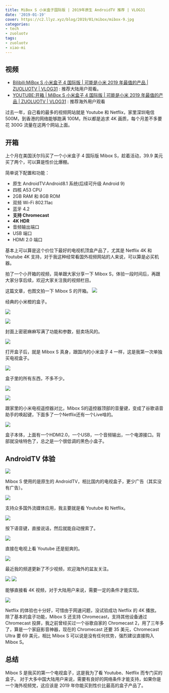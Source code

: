 ```yaml
---
title: MiBox S 小米盒子国际版 | 2019年原生 AndroidTV 推荐 | VLOG31
date: '2019-01-19'
cover: https://c2.llyz.xyz/blog/2019/01/mibox/mibox-9.jpg
categories:
- tech
- zuoluotv
tags:
- zuoluotv
- xiao-mi
---
```


## 视频

- [Bilibili:MiBox S 小米盒子 4 国际版 | 可能是小米 2019 年最值的产品 | ZUOLUOTV | VLOG31](https://www.bilibili.com/video/av41145254) : 推荐大陆用户观看。
- [YOUTUBE:开箱 | MiBox S 小米盒子 4 国际版 | 可能是小米 2019 年最值的产品 | ZUOLUOTV | VLOG31](https://www.youtube.com/watch?v=MjZJG4GCw1g&t=249s) : 推荐海外用户观看

过去一年，自己看的最多的视频网站就是 Youtube 和 Netflix，家里深圳电信 500M，到香港的网络能够跑满 100M，所以都是追求 4K 画质，每个月差不多要花 300G 流量在这两个网站上面。

## 开箱

上个月在美国沃尔玛买了一个小米盒子 4 国际版 Mibox S，趁着活动，39.9 美元买了两个，可以算是性价比爆棚。

简单说下配置和功能：

- 原生 AndroidTV:Android8.1 系统(后续可升级 Android 9)
- 四核 A53 CPU
- 2GB RAM 和 8GB ROM
- 双频 Wi-Fi 802.11ac
- 蓝牙 4.2
- **支持 Chromecast**
- **4K HDR**
- 音频输出端口
- USB 端口
- HDMI 2.0 端口

基本上可以算是这个价位下最好的电视机顶盒产品了，尤其是 Netflix 4K 和 Youtube 4K 支持，对于我这种经常看国外视频网站的人来说，可以算是必买机器。

拍了一个小开箱的视频，简单跟大家分享一下 Mibox S，体验一段时间后，再跟大家分享后续，欢迎大家关注我的视频栏目。

这篇文章，也图文拍一下 Mibox S 的开箱。
![](https://c2.llyz.xyz/blog/2019/01/mibox/mibox-1.jpg)

经典的小米橙的盒子。

![](https://c2.llyz.xyz/blog/2019/01/mibox/mibox-2.jpg)

![](https://c2.llyz.xyz/blog/2019/01/mibox/mibox-3.jpg)

封面上密密麻麻写满了功能和参数，挺卖场风的。

![](https://c2.llyz.xyz/blog/2019/01/mibox/mibox-4.jpg)

打开盒子后，就是 Mibox S 真身，跟国内的小米盒子 4 一样，这是我第一次单独买电视盒子。

![](https://c2.llyz.xyz/blog/2019/01/mibox/mibox-5.jpg)

盒子里的所有东西，不多不少。

![](https://c2.llyz.xyz/blog/2019/01/mibox/mibox-7.jpg)

![](https://c2.llyz.xyz/blog/2019/01/mibox/mibox-13.jpg)

跟家里的小米电视遥控器对比，Mibox S的遥控器顶部的音量键，变成了谷歌语音助手的唤起键，下面多了一个Netflix还有一个Live啥的。

![](https://c2.llyz.xyz/blog/2019/01/mibox/mibox-9.jpg)

盒子本体，上面有一个HDMI2.0，一个USB，一个音频输出，一个电源接口。背部就没啥特色了，总之是一个很低调的黑色小盒子。

## AndroidTV 体验

![](https://c2.llyz.xyz/blog/2019/01/mibox/s-2.jpg)

Mibox S 使用的是原生的 AndroidTV，相比国内的电视盒子，更少广告（其实没有广告）。

![](https://c2.llyz.xyz/blog/2019/01/mibox/s-3.jpg)

支持众多国外流媒体应用，我主要就是看 Youtube 和 Netflix。

![](https://c2.llyz.xyz/blog/2019/01/mibox/s-7.jpg)

按下语音键，直接说话，然后就能自动搜索了。

![](https://c2.llyz.xyz/blog/2019/01/mibox/s-1.jpg)

直接在电视上看 Youtube 还是挺爽的。

![](https://c2.llyz.xyz/blog/2019/01/mibox/s-8.jpg)

最近我的频道更新了不少视频，欢迎海外的盆友关注。

![](https://c2.llyz.xyz/blog/2019/01/mibox/s-9.jpg) ![](https://c2.llyz.xyz/blog/2019/01/mibox/s-10.jpg)

能够直接看 4K 视频，对于大陆用户来说，需要一定的条件才能实现。

![](https://c2.llyz.xyz/blog/2019/01/mibox/s-11.jpg)

Netflix 的体验也十分好，可惜由于网速问题，没试验成功 Netflix 的 4K 播放。 除了基本的盒子功能，Mibox S 还支持 Chromecast，支持其他设备通过 Chromecast 投屏，我之前曾经买过一个谷歌自家的 Chromecast 2，用了三年多了，算是一个家庭影音神器，现在的 Chromecast 还要 35 美元，Chromecast Ultra 要 69 美元，相比 Mibox S 可以说是没有任何优势，强烈建议直接购入 Mibox S。

## 总结

Mibox S 是我买的第一个电视盒子，这是我为了看 Youtube、Netflix 而专门买的盒子。 对于大多中国大陆用户来说，需要有良好的网络条件才能支持，如果你是一个海外视频党，这应该是 2019 年你能买到性价比最高的盒子产品了。
